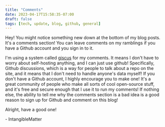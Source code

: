 ```yaml
---
title: "Comments"
date: 2023-04-17T15:58:35-07:00
draft: false
tags: [tech, update, blog, github, general]
---
```


Hey! You might notice something new down at the bottom of my blog posts. It's a
comments section! You can leave comments on my ramblings if you have a Github
account and you sign in to it.

I'm using a system called [giscus](https://giscus.app/) for my comments. It means I
don't have to worry about self-hosting anything, and I can just use github!
Specifically, Github discussions, which is a way for people to talk about a
repo on the site, and it means that I don't need to handle anyone's data
myself! If you don't have a Github account, I highly encourage you to make one!
It's a great community of people who make all sorts of cool open-source stuff,
and it's free and secure enough that I use it to run my comments! If nothing
else, the ability to tell me why the comments section is a bad idea is a good
reason to sign up for Github and comment on this blog!

Alright, have a good one!

\- IntangibleMatter
